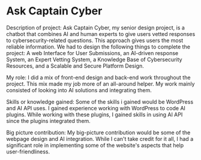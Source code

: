 # Ask Captain Cyber

Description of project:
Ask Captain Cyber, my senior design project, is a chatbot that combines AI and human experts to give users vetted responses to cybersecurity-related questions. This approach gives users the most reliable information. We had to design the following things to complete the project: A web Interface for User Submissions, an AI-driven response System, an Expert Vetting System, a Knowledge Base of Cybersecurity Resources, and a Scalable and Secure Platform Design. 

My role:
I did a mix of front-end design and back-end work throughout the project. This mix made my job more of an all-around helper. My work mainly consisted of looking into AI solutions and integrating them.

Skills or knowledge gained:
Some of the skills i gained would be WordPress and AI API uses. I gained experience working with WordPress to code AI plugins. While working with these plugins, I gained skills in using AI API since the plugins integrated them. 

Big picture contribution:
My big-picture contribution would be some of the webpage design and AI integration. While I can't take credit for it all, I had a significant role in implementing some of the website's aspects that help user-friendliness.
